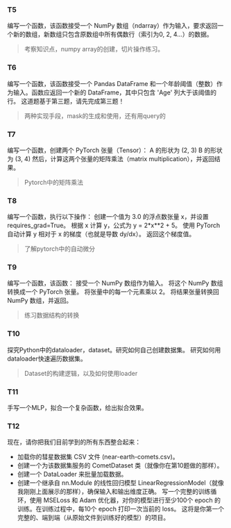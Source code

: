 ### T5

编写一个函数，该函数接受一个 NumPy 数组（ndarray）作为输入，要求返回一个新的数组，新数组只包含原数组中所有偶数行（索引为0, 2, 4...）的数据。

> 考察知识点，numpy array的创建，切片操作练习。

### T6 

编写一个函数，该函数接受一个 Pandas DataFrame 和一个年龄阈值（整数）作为输入。函数应返回一个新的 DataFrame，其中只包含 'Age' 列大于该阈值的行。
这道题基于第三题，请先完成第三题！

> 两种实现手段，mask的生成和使用，还有用query的

### T7

编写一个函数，创建两个 PyTorch 张量（Tensor）：
A 的形状为 (2, 3)
B 的形状为 (3, 4)
然后，计算这两个张量的矩阵乘法（matrix multiplication），并返回结果。
> Pytorch中的矩阵乘法

### T8
编写一个函数，执行以下操作：
创建一个值为 3.0 的浮点数张量 x，并设置 requires_grad=True。
根据 x 计算 y，公式为 y = 2*x**2 + 5。
使用 PyTorch 自动计算 y 相对于 x 的梯度（也就是导数 dy/dx）。
返回这个梯度值。
> 了解pytorch中的自动微分
### T9

编写一个函数，该函数：
接受一个 NumPy 数组作为输入。
将这个 NumPy 数组转换成一个 PyTorch 张量。
将张量中的每一个元素乘以 2。
将结果张量转换回 NumPy 数组，并返回。

> 练习数据结构的转换


### T10

探究Python中的dataloader，dataset。研究如何自己创建数据集。
研究如何用dataloader快速遍历数据集。

> Dataset的构建逻辑，以及如何使用loader


### T11
手写一个MLP，拟合一个复杂函数，给出拟合效果。

### T12
现在，请你把我们目前学到的所有东西整合起来：
- 加载你的彗星数据集 CSV 文件 (near-earth-comets.csv)。
- 创建一个为该数据集服务的 CometDataset 类（就像你在第10题做的那样）。
- 创建一个 DataLoader 来批量加载数据。
- 创建一个继承自 nn.Module 的线性回归模型 LinearRegressionModel（就像我刚刚上面展示的那样），确保输入和输出维度正确。
写一个完整的训练循环，使用 MSELoss 和 Adam 优化器，对你的模型进行至少100个 epoch 的训练。在训练过程中，每10个 epoch 打印一次当前的 loss。
这将是你第一个完整的、端到端（从原始文件到训练好的模型）的项目。




